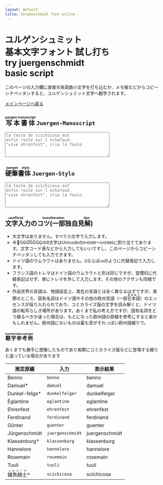 ```yaml
---
layout: default
title: Jürgenschmidt font online
---
```


# ユルゲンシュミット<br>基本文字フォント 試し打ち<br><jm>try juergenschmidt</jm><br><jm>basic script</jm>


このページの入力欄に直接半角英数小文字を打ち込むか、メモ帳などからコピーシテペッタンすると、ユルゲンシュミット文字へ翻字されます。

[メインページへ戻る](index.html)

## <ruby>写本書体<rt class=s>juergen manuscript</rt></ruby> <code>Juergen-Manuscript</code>

<textarea class=m cols="40" rows="5" placeholder='la teste de scichicosa eut 
enfin roule sur l echafaud.
"vive ehrenfest", cria la foule.'>
</textarea>

## <ruby>硬筆書体<rt class=s>juergen stylo</rt></ruby> <code>Juergen-Stylo</code>

<textarea class=s cols="40" rows="5" placeholder='la teste de scichicosa eut 
enfin roule sur l echafaud.
"vive ehrenfest", cria la foule.'>
</textarea>

## <ruby>文字入力のコツ(一部独自見解)<rt class=s>unofficial transliteration tips</rt></ruby>

* 大文字はありません。すべて小文字で入力します。
* <js>&#xe000;&#xe001;&#xe002;&#xe003;&#xe004;&#xe005;&#xe006;&#xe007;&#xe008;</js>の9文字はUnicodeの`U+E000`～`U+E008`に割り当ててあります。文字コード表などから入力してもいいですし、このページからコピーシテペッタンしても入力できます。
* ドイツ語のウムラウトはありません。üならば`ue`のように代替表記で入力します。
* フランス語のトレマはドイツ語のウムラウトと形は同じですが、習慣的に代替表記はせず、単にトレマを外して入力します。その他のアクサンも同様です。
* 作品世界の言語は、物語設定上、実在の言語とは全く異なるはずですが、実際のところ、固有名詞はドイツ語やその他の欧州言語（一部<ruby>日本語<rt class=s>雑魚騎士</rt></ruby>）のエッセンスが採り入れられており、コミカライズ版の文字を読み解くと、ドイツ語の転写らしき場所があります。あくまで私の考え方ですが、固有名詞をどう綴るべきか迷った場合は、もとになった欧州語の原綴を参考にすると楽かもしれません。欧州語にないものは最も音がそれっぽい欧州語綴りで。

### <ruby>翻字参考例<rt class=s>transliteration example</rt></ruby>

あくまでも勝手に想像したものであり実際にコミカライズ版などに登場する綴りと違っている場合があります

|推定原綴|入力|表示結果|
|----|----|----|
|Benno|`benno`|<js>benno</js>|
|Damuel&#x2a;|`damuel`|<js>damuel</js>|
|Dunkel-felge&#x2a;|`dunkelfelger`|<js>dunkelfelger</js>|
|Églantine|`eglantine`|<js>eglantine</js>|
|Ehrenfest|`ehrenfest`|<js>ehrenfest</js>|
|Ferdinand|`ferdinand`|<js>ferdinand</js>|
|Günter|`guenter`|<js>guenter</js>|
|Jürgenschmidt|`juergenschmidt`|<js>juergenschmidt</js>|
|Klassenburg&#x2a;|`klassenburg`|<js>klassenburg</js>|
|Hannelore|`hannelore`|<js>hannelore</js>|
|Rosemain|`rosemain`|<js>rosemain</js>|
|Tuuli|`tuuli`|<js>tuuli</js>|
|<ruby>雑魚騎士<rt>シキコーザ</rt></ruby>&#x2a;|`scichicosa`|<js>scichicosa</js>|
